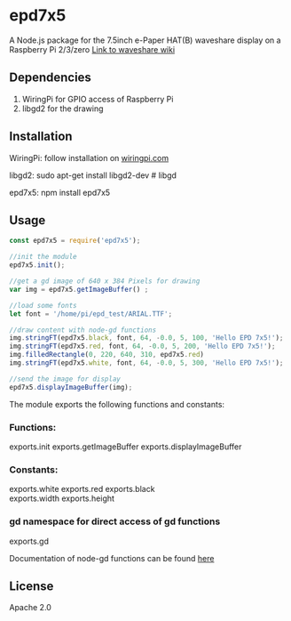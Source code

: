 # epd7x5

A Node.js package for the 7.5inch e-Paper HAT(B) waveshare display on a Raspberry Pi 2/3/zero
[Link to waveshare wiki](https://www.waveshare.com/wiki/7.5inch_e-Paper_HAT_(B))

## Dependencies
1. WiringPi for GPIO access of Raspberry Pi
2. libgd2 for the drawing

## Installation
WiringPi: follow installation on [wiringpi.com](http://wiringpi.com/download-and-install/)

libgd2: sudo apt-get install libgd2-dev # libgd

epd7x5: npm install epd7x5


## Usage

```javascript
const epd7x5 = require('epd7x5');

//init the module
epd7x5.init();

//get a gd image of 640 x 384 Pixels for drawing
var img = epd7x5.getImageBuffer() ;

//load some fonts
let font = '/home/pi/epd_test/ARIAL.TTF';

//draw content with node-gd functions
img.stringFT(epd7x5.black, font, 64, -0.0, 5, 100, 'Hello EPD 7x5!');
img.stringFT(epd7x5.red, font, 64, -0.0, 5, 200, 'Hello EPD 7x5!');
img.filledRectangle(0, 220, 640, 310, epd7x5.red)
img.stringFT(epd7x5.white, font, 64, -0.0, 5, 300, 'Hello EPD 7x5!');

//send the image for display
epd7x5.displayImageBuffer(img);
```

The module exports the following functions and constants:

### Functions:
exports.init
exports.getImageBuffer 
exports.displayImageBuffer

### Constants:
exports.white
exports.red
exports.black	
exports.width
exports.height

### gd namespace for direct access of gd functions
exports.gd

Documentation of node-gd functions can be found [here](https://y-a-v-a.github.io/node-gd/)

## License

Apache 2.0